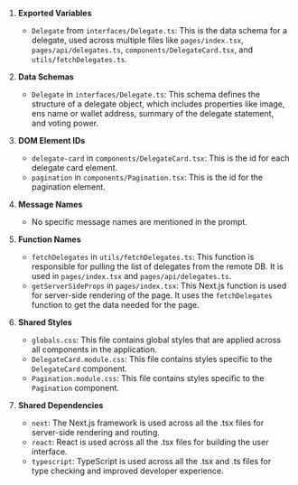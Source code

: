 1. **Exported Variables**
   - `Delegate` from `interfaces/Delegate.ts`: This is the data schema for a delegate, used across multiple files like `pages/index.tsx`, `pages/api/delegates.ts`, `components/DelegateCard.tsx`, and `utils/fetchDelegates.ts`.

2. **Data Schemas**
   - `Delegate` in `interfaces/Delegate.ts`: This schema defines the structure of a delegate object, which includes properties like image, ens name or wallet address, summary of the delegate statement, and voting power.

3. **DOM Element IDs**
   - `delegate-card` in `components/DelegateCard.tsx`: This is the id for each delegate card element.
   - `pagination` in `components/Pagination.tsx`: This is the id for the pagination element.

4. **Message Names**
   - No specific message names are mentioned in the prompt.

5. **Function Names**
   - `fetchDelegates` in `utils/fetchDelegates.ts`: This function is responsible for pulling the list of delegates from the remote DB. It is used in `pages/index.tsx` and `pages/api/delegates.ts`.
   - `getServerSideProps` in `pages/index.tsx`: This Next.js function is used for server-side rendering of the page. It uses the `fetchDelegates` function to get the data needed for the page.

6. **Shared Styles**
   - `globals.css`: This file contains global styles that are applied across all components in the application.
   - `DelegateCard.module.css`: This file contains styles specific to the `DelegateCard` component.
   - `Pagination.module.css`: This file contains styles specific to the `Pagination` component.

7. **Shared Dependencies**
   - `next`: The Next.js framework is used across all the .tsx files for server-side rendering and routing.
   - `react`: React is used across all the .tsx files for building the user interface.
   - `typescript`: TypeScript is used across all the .tsx and .ts files for type checking and improved developer experience.